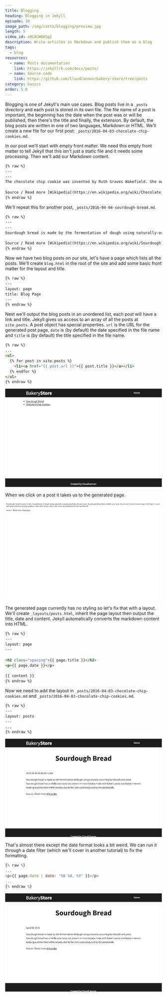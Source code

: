 ```yaml
---
title: Blogging
heading: Blogging in Jekyll
episode: 10
image_path: /img/casts/blogging/preview.jpg
length: 5
video_id: a9CACW6KSgI
description: Write articles in Markdown and publish them as a blog
tags:
  - blog
resources:
  - name: Posts documentation
    link: https://jekyllrb.com/docs/posts/
  - name: Source code
    link: https://github.com/CloudCannon/bakery-store/tree/posts
category: basics
order: 5.0
---
```

Blogging is one of Jekyll's main use cases. Blog posts live in a `_posts` directory and each post is stored in its own file. The file name of a post is important, the beginning has the date when the post was or will be published, then there's the title and finally, the extension. By default, the blog posts are written in one of two languages, Markdown or HTML. We'll create a new file for our first post: `_posts/2016-04-03-chocolate-chip-cookies.md`.

In our post we'll start with empty front matter. We need this empty front matter to tell Jekyll that this isn't just a static file and it needs some processing. Then we'll add our Markdown content.

~~~html
{% raw %}
---
---
The chocolate chip cookie was invented by Ruth Graves Wakefield. She owned the Toll House Inn, in Whitman, Massachusetts, a very popular restaurant that featured home cooking in the 1930s. Her cookbook, Toll House Tried and True Recipes, was first published in 1936 by M. Barrows &amp; Company, New York. The 1938 edition of the cookbook was the first to include the recipe "Toll House Chocolate Crunch Cookie" which rapidly became a favorite cookie in American homes.

Source / Read more [Wikipedia](https://en.wikipedia.org/wiki/Chocolate_chip_cookie)
{% endraw %}
~~~

We'll repeat this for another post, `_posts/2016-04-04-sourdough-bread.md`.

~~~html
{% raw %}
---
---
Sourdough bread is made by the fermentation of dough using naturally-occurring lactobacilli and yeast. Sourdough bread has a mildly sour taste not present in most breads made with baker's yeast and better inherent keeping qualities than other breads, due to the lactic acid produced by the lactobacilli.

Source / Read more [Wikipedia](https://en.wikipedia.org/wiki/Sourdough)
{% endraw %}
~~~

Now we have two blog posts on our site, let's have a page which lists all the posts. We'll create `blog.html` in the root of the site and add some basic front matter for the layout and title.

~~~html
{% raw %}
---
layout: page
title: Blog Page
---
{% endraw %}
~~~

Next we'll output the blog posts in an unordered list, each post will have a link and title. Jekyll gives us access to an array of all the posts at `site.posts`. A post object has special properties. `url` is the URL for the generated post page, `date` is (by default) the date specified in the file name and `title` is (by default) the title specified in the file name.

~~~html
{% raw %}
...
<ul>
  {% for post in site.posts %}
    <li><a href="{{ post.url }}">{{ post.title }}</a></li>
  {% endfor %}
</ul>
{% endraw %}
~~~

![Blog posts](/img/casts/blogging/blog-list.png)

When we click on a post it takes us to the generated page.

![Blog post](/img/casts/blogging/post.png)

The generated page currently has no styling so let's fix that with a layout. We'll create `_layouts/posts.html`, inherit the page layout then output the title, date and content. Jekyll automatically converts the markdown content into HTML.

~~~html
{% raw %}
---
layout: page
---

<h2 class="spacing">{{ page.title }}</h2>
<p>{{ page.date }}</p>

{{ content }}
{% endraw %}
~~~

Now we need to add the layout in `_posts/2016-04-03-chocolate-chip-cookies.md` and `_posts/2016-04-03-chocolate-chip-cookies.md`.

~~~html
{% raw %}
---
layout: posts
---
...
{% endraw %}
~~~

![Formatted blog post](/img/casts/blogging/formatted-post.png)

That's almost there except the date format looks a bit weird. We can run it through a date filter (which we'll cover in another tutorial) to fix the formatting.

~~~javascript
{% raw %}
...
<p>{{ page.date | date: '%B %d, %Y' }}</p>
...
{% endraw %}
~~~

![Date](/img/casts/blogging/date.png)
